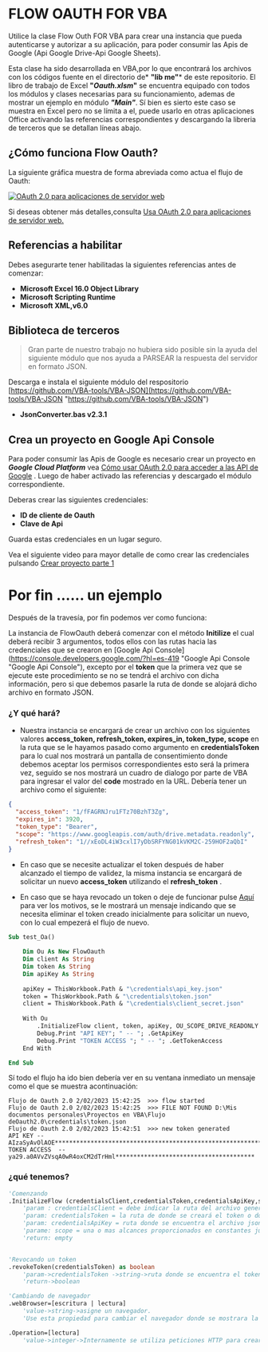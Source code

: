 # FLOW OAUTH FOR VBA

Utilice la clase Flow Outh FOR VBA para crear una instancia que pueda autenticarse y autorizar  a su aplicación, para poder consumir las Apis de Google (Api Google Drive-Api Google Sheets).

Esta clase ha sido desarrollada en VBA,por lo que encontrará los archivos con los códigos fuente en el directorio de* **"lib me"*** de este repositorio. El libro de trabajo de Excel **"*Oauth.xlsm*"** se encuentra equipado con todos los módulos y clases necesarias para su funcionamiento, ademas de mostrar un ejemplo en módulo ***"Main"***. Sí bien es sierto este caso se muestra en Excel pero no se límita a el, puede usarlo en otras aplicaciones Office activando las referencias correspondientes y descargando la libreria de terceros que se detallan líneas  abajo.

## ¿Cómo funciona Flow Oauth?

La siguiente gráfica muestra de forma abreviada como actua el flujo de Oauth:

[![OAuth 2.0 para aplicaciones de servidor web](https://developers.google.com/static/identity/protocols/oauth2/images/flows/authorization-code.png?hl=es-419 "OAuth 2.0 para aplicaciones de servidor web")](https://developers.google.com/static/identity/protocols/oauth2/images/flows/authorization-code.png?hl=es-419 "OAuth 2.0 para aplicaciones de servidor web")

Si deseas obtener más detalles,consulta [Usa OAuth 2.0 para aplicaciones de servidor web.](https://developers.google.com/identity/protocols/oauth2/web-server?hl=es-419&utm_source=devtools "Usa OAuth 2.0 para aplicaciones de servidor web.")

## Referencias a habilitar
Debes asegurarte tener habilitadas la siguientes referencias antes de comenzar:
- **Microsoft Excel 16.0 Object Library**
- **Microsoft Scripting Runtime**
- **Microsoft XML,v6.0**

## Biblioteca de terceros
>Gran parte de nuestro trabajo no hubiera sido posible sin la ayuda del siguiente módulo que nos ayuda a PARSEAR la respuesta del servidor en formato JSON.

Descarga e instala el siguiente módulo del respositorio [https://github.com/VBA-tools/VBA-JSON](https://github.com/VBA-tools/VBA-JSON "https://github.com/VBA-tools/VBA-JSON")

- **JsonConverter.bas v2.3.1**

## Crea un proyecto en Google Api Console

Para poder consumir las Apis de Google es necesario crear un proyecto en ***Google Cloud Platform*** vea [Cómo usar OAuth 2.0 para acceder a las API de Google](https://developers.google.com/identity/protocols/oauth2?hl=es-419 "Cómo usar OAuth 2.0 para acceder a las API de Google") . Luego de haber activado las referencias y descargado el módulo correspondiente.

Deberas crear las siguientes credenciales:

- **ID de cliente de Oauth**
- **Clave de Api**

Guarda estas credenciales en un lugar seguro.

Vea el siguiente video para mayor detalle de como crear las credenciales pulsando [Crear proyecto parte 1](https://www.youtube.com/watch?v=8GG7LnaMtuE&list=PLebWFysFNi3AuZOqFzKNzqHc6mPkkz1AX&index=10 "Crear proyecto parte 1")

# Por fin ...... un ejemplo

Después de la travesía, por fin podemos ver como funciona:

La instancia de FlowOauth deberá comenzar con el método **Initilize** el cual deberá recibir 3 argumentos, todos ellos con las rutas hacia las credenciales que se crearon en [Google Api Console](https://console.developers.google.com/?hl=es-419 "Google Api Console "Google Api Console"), excepto por el **token** que la primera vez que se ejecute este procedimiento se no se tendrá el archivo con dicha información, pero si que debemos pasarle la ruta de donde se alojará dicho archivo en formato JSON.

### ¿Y qué hará?

- Nuestra instancia se encargará de crear un archivo con los siguientes valores **access_token, refresh_token, expires_in, token_type, scope** en la ruta que se le hayamos pasado como argumento en **credentialsToken** para lo cual nos mostrará un pantalla de consentimiento donde debemos aceptar los permisos  correspondientes esto será la primera vez, seguido se nos mostrará un cuadro de dialogo por parte de VBA para ingresar el valor del **code** mostrado en la URL. 
Debería tener un archivo como el siguiente:

```json
{
  "access_token": "1/fFAGRNJru1FTz70BzhT3Zg",
  "expires_in": 3920,
  "token_type": "Bearer",
  "scope": "https://www.googleapis.com/auth/drive.metadata.readonly",
  "refresh_token": "1//xEoDL4iW3cxlI7yDbSRFYNG01kVKM2C-259HOF2aQbI"
}
```


- En caso que se necesite actualizar el token después de haber alcanzado el tiempo de validez, la misma instancia se encargará de solicitar un nuevo **access_token**  utilizando el **refresh_token** .

- En caso que se haya revocado un token o deje  de funcionar pulse [Aquí](https://developers.google.com/identity/protocols/oauth2?hl=es-419#expiration "Aquí") para ver los motivos, se le mostrará un mensaje indicando que se necesita eliminar el token creado inicialmente para solicitar un nuevo, con lo cual empezerá el flujo de nuevo.


```vb
Sub test_Oa()
	
    Dim Ou As New FlowOauth
    Dim client As String
    Dim token As String
    Dim apiKey As String
 
    apiKey = ThisWorkbook.Path & "\credentials\api_key.json"
    token = ThisWorkbook.Path & "\credentials\token.json"
    client = ThisWorkbook.Path & "\credentials\client_secret.json"
    
    With Ou
        .InitializeFlow client, token, apiKey, OU_SCOPE_DRIVE_READONLY
        Debug.Print "API KEY"; " -- "; .GetApiKey
        Debug.Print "TOKEN ACCESS "; " -- "; .GetTokenAccess
    End With

End Sub
```
Sí todo el flujo ha ido bien debería ver en su ventana inmediato un mensaje como el que se muestra acontinuación:

    Flujo de Oauth 2.0 2/02/2023 15:42:25  >>> flow started
    Flujo de Oauth 2.0 2/02/2023 15:42:25  >>> FILE NOT FOUND D:\Mis documentos personales\Proyectos en VBA\Flujo deOauth2.0\credentials\token.json
    Flujo de Oauth 2.0 2/02/2023 15:42:51  >>> new token generated
    API KEY -- AIzaSyAvOlAOE***********************************************************************
    TOKEN ACCESS  -- ya29.a0AVvZVsqA0wR4oxCM2dTrHml***************************************
    

### ¿qué tenemos?

```vb
'Comenzando
.InitializeFlow (credentialsClient,credentialsToken,credentialsApiKey,scope)
	'param : credentialsClient = debe indicar la ruta del archivo generado en Id de cliente de Oauth
	'param: credentialsToken = la ruta de donde se creará el token o donde de se encuentra.
	'param: credentialsApiKey = ruta donde se encuentra el archivo json con el api key.
	'parame: scope = una o mas alcances proporcionados en constantes junto con este repositorio.
	'return: empty


'Revocando un token
.revokeToken(credentialsToken) as boolean
	'param->credentialsToken ->string->ruta donde se encuentra el token
	'return->boolean

'Cambiando de navegador
.webBrowser=[escritura | lectura]
	'value->string->asigne un navegador.
	'Use esta propiedad para cambiar el navegador donde se mostrara la pantalla de consentimiento, por defecto usa Chrome.exe, debe tener el navegador incluido en el PATH o simplemente pasar la ruta completa.

.Operation=[lectura]
	'value->integer->Internamente se utiliza peticiones HTTP para crear y actualizar el token, use esta propiedad para ver el status de la petición HTTP.



```




